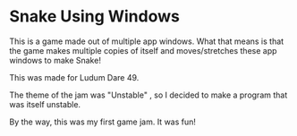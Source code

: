# Snake Using Windows
This is a game made out of multiple app windows. What that means is that the game makes multiple copies of itself and moves/stretches these app windows to make Snake!

This was made for Ludum Dare 49.

The theme of the jam was "Unstable" , so I decided to make a program that was itself unstable.

By the way, this was my first game jam. It was fun!
